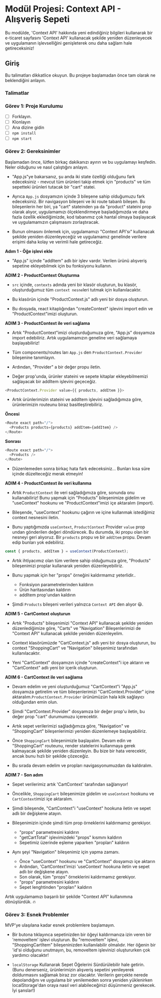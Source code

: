 # Modül Projesi: Context API - Alışveriş Sepeti

Bu modülde, 'Context API' hakkında yeni edindiğiniz bilgileri kullanarak bir e-ticaret sayfasını 'Context API' kullanacak şekilde yeniden düzenleyecek ve uygulamanın işlevselliğini genişleterek onu daha sağlam hale getireceksiniz!


<!--  Bir datayı parent dan child a taşımaya props drilling denir. Gereksiz drilling den kurtulmak yani props birden fazla kullanımı engellemek için biz redux veya context API kullanırız. -->
<!--  Büyük uygulamalarda bir bileşenin durumunu ve işlevselleğini alt bileşenlere iletmek için props zinciri kullanılır ve bu uzun ve karmaşık olabilir. Context API sayesinde bu iletim basitleşir -->
<!--  Context API kullanıcı oturum durumu, tema seçimi, dil tercihi gibi uygulamalarda kullanılır. -->
<!-- children props u bir bileşenin içine gömülen diğer bileşenleri ifade eder. -->
## Giriş

Bu talimatları dikkatlice okuyun. Bu projeye başlamadan önce tam olarak ne beklendiğini anlayın.

### Talimatlar

### Görev 1: Proje Kurulumu

- [ ] Forklayın.
- [ ] Klonlayın
- [ ] Ana dizine gidin
- [ ] `npm install`
- [ ] `npm start`

### Görev 2: Gereksinimler

Başlamadan önce, lütfen birkaç dakikanızı ayırın ve bu uygulamayı keşfedin. Neler olduğunu ve nasıl çalıştığını anlayın.

- "App.js"ye bakarsanız, şu anda iki state özelliği olduğunu fark edeceksiniz - mevcut tüm ürünleri takip etmek için "products" ve tüm sepetteki ürünleri tutacak bir "cart" statei.

- Ayrıca `App.js` dosyamızın içinde 3 bileşene sahip olduğumuzu fark edeceksiniz. Bir navigasyon bileşeni ve iki route tabanlı bileşen. Bu bileşenlerin her biri, ya "cart" stateinden ya da "product" stateini prop olarak alıyor, uygulamamızı ölçeklendirmeye başladığımızda ve daha fazla özellik eklediğimizde, kod tabanımız çok hantal olmaya başlayacak ve uygulamamızın çalışmasını zorlaştıracak.

- Bunun olmasını önlemek için, uygulamamızı "Context API'sı" kullanacak şekilde yeniden düzenleyeceğiz ve uygulamamız genelinde verilere erişimi daha kolay ve verimli hale getireceğiz.

**Adım 1 - Öğe işlevi ekle**

- "App.js" içinde "addItem" adlı bir işlev vardır. Verilen ürünü alışveriş sepetine ekleyebilmek için bu fonksiyonu kullanın.

**ADIM 2 - ProductContext Oluşturma**

- `src` içinde, `contexts` adında yeni bir klasör oluşturun, bu klasör, oluşturduğumuz tüm `context nesne`leri tutmak için kullanılacaktır.

- Bu klasörün içinde "ProductContext.js" adlı yeni bir dosya oluşturun.

- Bu dosyada, react kitaplığından "createContext" işlevini import edin ve "ProductContext"imizi oluşturun.

**ADIM 3 - ProductContext ile veri sağlama**

- Artık "ProductContext"imizi oluşturduğumuza göre, "App.js" dosyamıza import edebiliriz. Artık uygulamamızın geneline veri sağlamaya başlayabiliriz!

- Tüm components/routes ları `App.js` den `ProductContext.Provider` bileşenine tanımlayın.

- Ardından, "Provider" a bir değer propu iletin.

- Değer prop'unda, ürünler stateini ve sepete kitaplar ekleyebilmemizi sağlayacak bir addItem işlevini geçeceğiz.

```js
<ProductContext.Provider value={{ products, addItem }}>
```

- Artık ürünlerimizin stateini ve addItem işlevini sağladığımıza göre, ürünlerimizin routeunu biraz basitleştirebiliriz.

**Öncesi**

```js
<Route exact path="/">
  <Products products={products} addItem={addItem} />
</Route>
```

**Sonrası**

```js
<Route exact path="/">
  <Products />
</Route>
```

- Düzenlemeden sonra birkaç hata fark edeceksiniz... Bunları kısa süre içinde düzelteceğiz merak etmeyin!

**ADIM 4 - ProductContext ile veri kullanma**

- Artık `ProductContext` ile veri sağladığımıza göre, sonunda onu kullanabiliriz! Bunu yapmak için "Products" bileşenimize gidelim ve "useContext" hookunu ve "ProductContext"imizi içe aktaralım (import).

- Bileşende, "useContext" hookunu çağırın ve içine kullanmak istediğimiz context nesnesini iletin.

- Bunu yaptığımızda `useContext`, `ProductContext` Provider `value` prop undan gönderilen değeri döndürecek. Bu durumda, iki propu olan bir nesneyi geri alıyoruz. Bir `products` propu ve bir `addItem` propu. Devam edip bunları yok edebiliriz.

```js
const { products, addItem } = useContext(ProductContext);
```

- Artık ihtiyacımız olan tüm verilere sahip olduğumuza göre, "Products" bileşenimizi proplar kullanarak yeniden düzenleyebiliriz.

- Bunu yapmak için her "props" örneğini kaldırmamız yeterlidir..

  - Fonksiyon parametrelerinden kaldırın
  - Ürün haritasından kaldırın
  - addItem prop'undan kaldırın

- Şimdi `Products` bileşeni verileri yalnızca `Context API` den alıyor 😃.

**ADIM 5 - CartContext oluşturun**

- Artık "Products" bileşenimizi "Context API" kullanacak şekilde yeniden düzenlediğimize göre, "Carts" ve "Navigation" Bileşenlerimizi de "Context API" kullanacak şekilde yeniden düzenleyelim.

- Context klasörümüzde "CartContext.js" adlı yeni bir dosya oluşturun, bu context "ShoppingCart" ve "Navigation" bileşenimiz tarafından kullanılacaktır.

- Yeni "CartContext" dosyamızın içinde "createContext"i içe aktarın ve "CartContext" adlı yeni bir içerik oluşturun.

**ADIM 6 - CartContext ile veri sağlama**

- Devam edelim ve yeni oluşturduğumuz "CartContext"i "App.js" dosyamıza getirelim ve tüm bileşenlerimizi "CartContext.Provider" içine aktaralım.`ProductContext.Provider` ürünümüzün hala kök sağlayıcı olduğundan emin olun.

- Şimdi "CartContext.Provider" dosyamıza bir değer prop'u iletin, bu değer prop "cart" durumumuzu içerecektir.

- Artık sepet verilerimizi sağladığımıza göre, "Navigation" ve "ShoppingCart" bileşenlerimizi yeniden düzenlemeye başlayabiliriz.

- Önce `ShoppingCart` bileşenimizle başlayalım. Devam edin ve "ShoppingCart" routeunu, render statelerini kullanmaya gerek kalmayacak şekilde yeniden düzenleyin. Bu bize bir hata verecektir, ancak bunu hızlı bir şekilde çözeceğiz.

- Bu sırada devam edelim ve propları navigasyonumuzdan da kaldıralım.

**ADIM 7 - Son adım**

- Sepet verilerimiz artık 'CartContext' tarafından sağlanıyor!

- Öncelikle, `ShoppingCart` bileşenimize gidelim ve `useContext` hookunu ve `CartContext`imizi içe aktaralım.

- Şimdi bileşende, "CartContext"i "useContext" hookuna iletin ve sepet adlı bir değişkene atayın.

- Bileşenimizin içinde şimdi tüm prop örneklerini kaldırmamız gerekiyor.

  - "props" parametresini kaldırın
  - "getCartTotal" işlevimizdeki "props" kısmını kaldırın
  - Sepetimiz üzerinde eşleme yaparken "propları" kaldırın

- Aynı şeyi "Navigation" bileşenimiz için yapma zamanı.
  - Önce "useContext" hookunu ve "CartContext" dosyamızı içe aktarın
  - Ardından, 'CartContext'imizi 'useContext' hookuna iletin ve sepet adlı bir değişkene atayın.
  - Son olarak, tüm "props" örneklerini kaldırmamız gerekiyor.
  - "props" parametresini kaldırın
  - Sepet lenghtinden "propları" kaldırın

Artık uygulamamızı başarılı bir şekilde "Context API" kullanımına dönüştürdük. 🔥

### Görev 3: Esnek Problemler

MVP'ye ulaşılana kadar esnek problemlere başlamayın.

- Bir butona tıklayınca sepetinizden bir öğeyi kaldırmanıza izin veren bir 'removeItem' işlevi oluşturun. Bu "removeItem" işlevi, "ShoppingCartItem" bileşeninizden kullanılabilir olmalıdır.
  Her öğenin bir 'id'si olduğunu unutmayın, bu, removeItem işlevinizi oluştururken çok yardımcı olacaktır!

- `localStorage` Kullanarak Sepet Öğelerini Sürdürülebilir hale getirin. (Bunu denerseniz, ürünlerimizin alışveriş sepetini yenileyerek doldurmasını sağlamak biraz zor olacaktır. Verilerin gerçekte nerede depolandığını ve uygulama bir yenilemeden sonra yeniden yüklenirken localStorage'dan oraya nasıl veri alabileceğinizi düşünmeniz gerekecek. İyi şanslar!)
